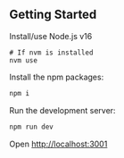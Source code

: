 ## Getting Started

Install/use Node.js v16
```
# If nvm is installed
nvm use
```

Install the npm packages:

```bash
npm i
```

Run the development server:

```bash
npm run dev
```

Open [http://localhost:3001](http://localhost:3001)

